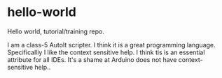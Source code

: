 # hello-world
Hello world, tutorial/training repo.

I am a class-5 AutoIt scripter. I think it is a great programming language. Specificalliy I like the context sensitive help. I think tis is an essential attribute for all IDEs. It's a shame at Arduino does not have context-sensitive help..
